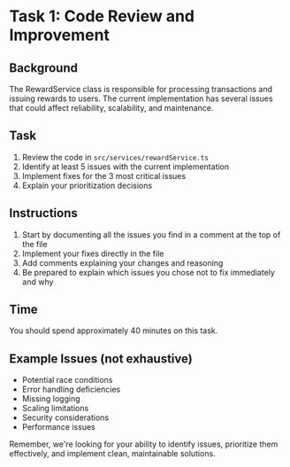 # Task 1: Code Review and Improvement

## Background
The RewardService class is responsible for processing transactions and issuing rewards to users. The current implementation has several issues that could affect reliability, scalability, and maintenance.

## Task
1. Review the code in `src/services/rewardService.ts`
2. Identify at least 5 issues with the current implementation
3. Implement fixes for the 3 most critical issues
4. Explain your prioritization decisions

## Instructions
1. Start by documenting all the issues you find in a comment at the top of the file
2. Implement your fixes directly in the file
3. Add comments explaining your changes and reasoning
4. Be prepared to explain which issues you chose not to fix immediately and why

## Time
You should spend approximately 40 minutes on this task.

## Example Issues (not exhaustive)
- Potential race conditions
- Error handling deficiencies
- Missing logging
- Scaling limitations
- Security considerations
- Performance issues

Remember, we're looking for your ability to identify issues, prioritize them effectively, and implement clean, maintainable solutions.

